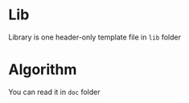 # Lib
Library is one header-only template file in `lib` folder
# Algorithm
You can read it in `doc` folder
